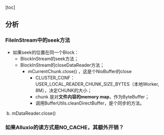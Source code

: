[toc]



## 分析

### **FileInStream中的seek方法**

- 如果seek的位置在同一个Block： 
  - BlockInStream的seek方法；
  - BlockInStream的closeDataReader方法；
    - mCurrentChunk.close() ，这是个NioBuffer的close
      - CLUSTER_CONF：USER_LOCAL_READER_CHUNK_SIZE_BYTES（本地Worker, 8M），决定CHUNK的大小；
      - chunk 是对**文件内容的memory map**，作为ByteBuffer；
      - 调用BufferUtils.cleanDirectBuffer，是个同步的方法。

​				b. mDataReader.close()

### **如果Alluxio的读方式是NO_CACHE，其额外开销？**

